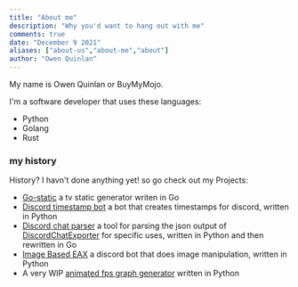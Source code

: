 ```yaml
---
title: "About me"
description: "Why you'd want to hang out with me"
comments: true
date: "December 9 2021"
aliases: ["about-us","about-me","about"]
author: "Owen Quinlan"
---
```


My name is Owen Quinlan or BuyMyMojo.


I'm a software developer that uses these languages:


   * Python
   * Golang
   * Rust


### my history


History? I havn't done anything yet! so go check out my Projects:


   * [Go-static](https://gitlab.com/BuyMyMojo/go-static) a tv static generator writen in Go
   * [Discord timestamp bot](https://gitlab.com/BuyMyMojo/discord-timestamp-bot) a bot that creates timestamps for discord, written in Python
   * [Discord chat parser](https://gitlab.com/BuyMyMojo/discord-chat-parser) a tool for parsing the json output of [DiscordChatExporter](https://github.com/Tyrrrz/DiscordChatExporter) for specific uses, written in Python and then rewritten in Go
   * [Image Based EAX](https://gitlab.com/BuyMyMojo/Image-Based-EAX) a discord bot that does image manipulation, written in Python
   * A very WIP [animated fps graph generator](https://gitlab.com/BuyMyMojo/Video-FPS-overlay) written in Python
